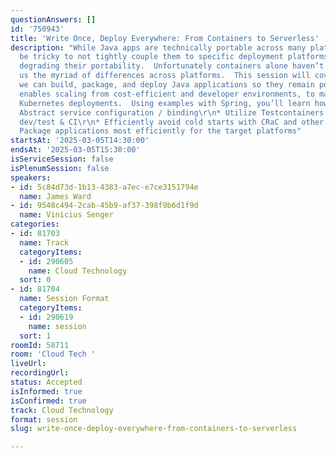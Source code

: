 ```yaml
---
questionAnswers: []
id: '750943'
title: 'Write Once, Deploy Everywhere: From Containers to Serverless'
description: "While Java apps are technically portable across many platforms, it can
  be tricky to not tightly couple them to specific deployment platforms, severely
  degrading their portability.  Unfortunately containers alone haven’t fully isolated
  us the myriad of differences across platforms.  This session will cover ways that
  we can build, package, and deploy Java applications so they remain portable.  This
  enables scaling from cost-efficient and developer environments, to massive scale
  Kubernetes deployments.  Using examples with Spring, you’ll learn how to:\r\n\r\n*
  Abstract service configuration / binding\r\n* Utilize Testcontainers across local
  dev/test & CI\r\n* Efficiently avoid cold starts with CRaC and other techniques\r\n*
  Package applications most efficiently for the target platforms"
startsAt: '2025-03-05T14:30:00'
endsAt: '2025-03-05T15:30:00'
isServiceSession: false
isPlenumSession: false
speakers:
- id: 5c84d73d-1b13-4383-a7ec-e7ce3151794e
  name: James Ward
- id: 9548c494-2cab-45b9-af37-398f9b6d1f9d
  name: Vinicius Senger
categories:
- id: 81703
  name: Track
  categoryItems:
  - id: 290605
    name: Cloud Technology
  sort: 0
- id: 81704
  name: Session Format
  categoryItems:
  - id: 290619
    name: session
  sort: 1
roomId: 58711
room: 'Cloud Tech '
liveUrl:
recordingUrl:
status: Accepted
isInformed: true
isConfirmed: true
track: Cloud Technology
format: session
slug: write-once-deploy-everywhere-from-containers-to-serverless

---
```

